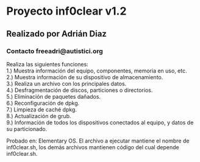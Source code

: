 # Proyecto inf0clear v1.2

<h2> Realizado por Adrián Diaz </h2>
<h3> Contacto freeadri@autistici.org </h3>

Realiza las siguientes funciones:</br>
1.) Muestra información del equipo, componentes, memoria en uso, etc.</br>
2.) Muestra información de su dispositivo de almacenamiento.</br>
3.) Realiza un archivo con los principales datos.</br>
4.) Desfragmentación de discos, particiones o directorios.</br>
5.) Eliminación de paquetes dañados.</br>
6.) Reconfiguración de dpkg.</br>
7.) Limpieza de caché dpkg.</br>
8.) Actualización de grub.</br>
9.) Información de todos los dispositivos conectados al equipo, y datos de su particionado.</br>

Probado en: Elementary OS.
El archivo a ejecutar mantiene el nombre de inf0clear.sh, los demás archivos mantienen código del cual depende inf0clear.sh.
